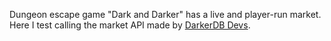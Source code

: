 Dungeon escape game "Dark and Darker" has a live and player-run market. Here I test calling the market API made by [DarkerDB Devs](https://darkerdb.com/).
